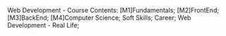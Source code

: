 Web Development - Course Contents: 
[M1]Fundamentals; 
[M2]FrontEnd; 
[M3]BackEnd; 
[M4]Computer Science; 
Soft Skills; 
Career; 
Web Development - Real Life; 
